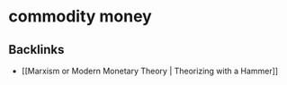 # commodity money



## Backlinks

-   [[Marxism or Modern Monetary Theory | Theorizing with a Hammer]]
